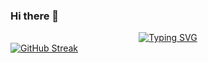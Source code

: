 ### Hi there 👋
<div id="header" align="center">
 <a href="https://git.io/typing-svg"><img src="https://readme-typing-svg.herokuapp.com?font=Fira+Code&pause=1000&color=30BBF9&random=false&width=435&lines=%D0%9F%D1%80%D0%B8%D0%B2%D0%B5%D1%82!+%D0%9C%D0%B5%D0%BD%D1%8F+%D0%B7%D0%BE%D0%B2%D1%83%D1%82+%D0%9A%D1%80%D0%B8%D1%81%D1%82%D0%B8%D0%BD%D0%B0;%D0%98+%D1%8F+frontend+%D1%80%D0%B0%D0%B7%D1%80%D0%B0%D0%B1%D0%BE%D1%82%D1%87%D0%B8%D0%BA+%3A)" alt="Typing SVG" /></a>
</div>
<div id="stats">
<a href="https://git.io/streak-stats"><img src="http://github-readme-streak-stats.herokuapp.com?user=Mary312Ti&theme=transparent&locale=ru" alt="GitHub Streak" /></a>
</div>

<!--
**Mary312Ti/Mary312Ti** is a ✨ _special_ ✨ repository because its `README.md` (this file) appears on your GitHub profile.

Here are some ideas to get you started:

- 🔭 I’m currently working on ...
- 🌱 I’m currently learning ...
- 👯 I’m looking to collaborate on ...
- 🤔 I’m looking for help with ...
- 💬 Ask me about ...
- 📫 How to reach me: ...
- 😄 Pronouns: ...
- ⚡ Fun fact: ...
-->
